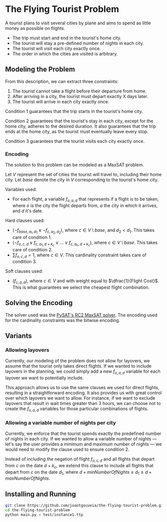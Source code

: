 # The Flying Tourist Problem

A tourist plans to visit several cities by plane and aims to spend as little
money as possible on flights.
- The trip must start and end in the tourist's home city.
- The tourist will stay a pre-defined number of nights in each city.
- The tourist will visit each city exactly once.
- The order in which the cities are visited is arbitrary.

## Modeling the Problem

From this description, we can extract three constraints:
1. The tourist cannot take a flight before their departure from home.
2. After arriving in a city, the tourist must depart exactly X days later.
3. The tourist will arrive in each city exactly once.

Condition 1 guarantees that the trip starts in the tourist's home city.

Condition 2 guarantees that the tourist's stay in each city, except for the home
city, adheres to the desired duration. It also guarantees that the trip ends at
the home city, as the tourist must eventually leave every stop.

Condition 3 guarantees that the tourist visits each city exactly once.

### Encoding

The solution to this problem can be modeled as a MaxSAT problem.

Let $V$ represent the set of cities the tourist will travel to, including their
home city. Let $base$ denote the city in $V$ corresponding to the tourist's home
city.

Variables used:
- For each flight, a variable $f_{o,a,d}$ that represents if a flight is to be
  taken, where $o$ is the city the flight departs from, $a$ the city in which it
  arrives, and $d$ it's date.

Hard clauses used:
- $(\neg f_{base,a_1,d_1} \vee \neg f_{c,a_2,d_2})$, where
  $c \in V \setminus base$, and $d_2 < d_1$. This takes care of condition 1.
- $(\neg f_{o,c,d} \vee f_{c,a_1,d + k_c} \vee ... \vee f_{c,a_n,d + k_c})$,
  where $c \in V \setminus base$. This takes care of condition 2.
- $\sum f_{o,c,d} = 1$, where $c \in V$. This cardinality constraint takes care
  of condition 3.

Soft clauses used:
- $(f_{c,a,d})$, where $c \in V$ and with weight equal to
  $\dfrac{1}{Flight Cost}$. This is what guarantees we select the cheapest
  flight combination.

## Solving the Encoding

The solver used was the
[PySAT's RC2 MaxSAT solver](https://pysathq.github.io/docs/html/api/examples/rc2.html).
The encoding used for the cardinality constraints was the bitwise encoding.

## Variants
### Allowing layovers

Currently, our modeling of the problem does not allow for layovers, we assume
that the tourist only takes direct flights. If we wanted to include layovers in
the planning, we could simply add a new $f_{o,a,d}$ variable for each layover
we want to potentially include.

This approach allows us to use the same clauses we used for direct flights,
resulting in a straightforward encoding. It also provides us with great control
over which layovers we want to allow. For instance, if we want to exclude
layovers that result in wait times greater than 3 hours, we can choose not to
create the $f_{o,a,d}$ variables for those particular combinations of flights.

### Allowing a variable number of nights per city

Currently, we enforce that the tourist spends exactly the predefined number of
nights in each city. If we wanted to allow a variable number of nights — let's say
the user provides a minimum and maximum number of nights — we would need to modify
the clause used to ensure condition 2.

Instead of including the negation of flight $f_{o,c,d}$ and all flights that
depart from $c$ on the date $d + k_c$, we extend this clause to include all
flights that depart from $c$ on the date $d_1$, where
$d + minNumberOfNights \leq d_1 \leq d + maxNumberOfNights$.

## Installing and Running

```sh
git clone https://github.com/joaotgouveia/the-flying-tourist-problem.git
cd the-flying-tourist-problem
python main.py < test/instance1.ttp
```
